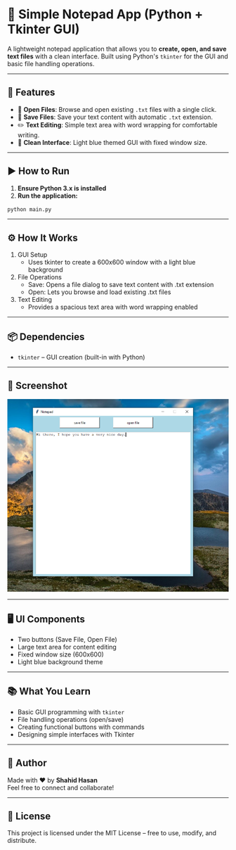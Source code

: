 # 📝 Simple Notepad App (Python + Tkinter GUI)

A lightweight notepad application that allows you to **create, open, and save text files** with a clean interface. Built using Python's `tkinter` for the GUI and basic file handling operations.

---

## 📌 Features

- 📂 **Open Files**: Browse and open existing `.txt` files with a single click.
- 💾 **Save Files**: Save your text content with automatic `.txt` extension.
- ✏️ **Text Editing**: Simple text area with word wrapping for comfortable writing.
- 🎨 **Clean Interface**: Light blue themed GUI with fixed window size.

---

## ▶️ How to Run

1. **Ensure Python 3.x is installed**
2. **Run the application:**

```bash
python main.py

```
---

## ⚙️ How It Works

1. GUI Setup
    - Uses tkinter to create a 600x600 window with a light blue background
2. File Operations
    - Save: Opens a file dialog to save text content with .txt extension
    - Open: Lets you browse and load existing .txt files
3. Text Editing
    - Provides a spacious text area with word wrapping enabled

---

## 📦 Dependencies

- `tkinter` – GUI creation (built-in with Python)

---

## 📸 Screenshot

![Notepad GUI](assets/screenshot.png)

---

## 🖥️ UI Components

- Two buttons (Save File, Open File)
- Large text area for content editing
- Fixed window size (600x600)
- Light blue background theme

---

## 📚 What You Learn

- Basic GUI programming with `tkinter`
- File handling operations (open/save)
- Creating functional buttons with commands
- Designing simple interfaces with Tkinter

---

## 👤 Author

Made with ❤️ by **Shahid Hasan**  
Feel free to connect and collaborate!

---

## 📄 License

This project is licensed under the MIT License – free to use, modify, and distribute.